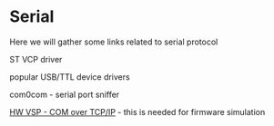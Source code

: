 # Serial

Here we will gather some links related to serial protocol

ST VCP driver

popular USB/TTL device drivers

com0com - serial port sniffer

[HW VSP - COM over TCP/IP](http://www.hw-group.com/products/hw_vsp/index_en.html) - this is needed for firmware simulation
